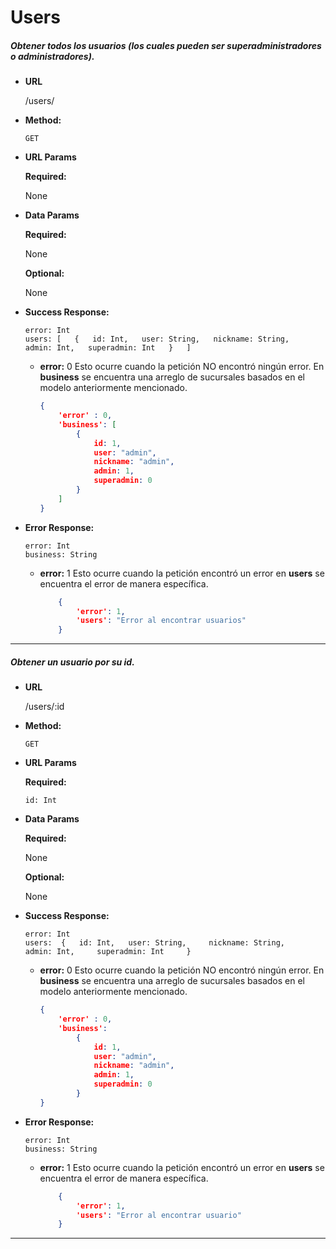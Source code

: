 # **Users**

##### Obtener todos los usuarios (los cuales pueden ser superadministradores o administradores).

* **URL**

  /users/

* **Method:**

  `GET`
  
*  **URL Params**

   **Required:**

    None
 
* **Data Params**
    
    **Required:**

    None

    **Optional:**
    
    None
        
* **Success Response:**

    `error: Int`  
    `users: [  
    	{  
			id: Int,  
			user: String,  
			nickname: String,  
			admin: Int,  
			superadmin: Int  
    	}  
    ]`  
    
    * **error:** 0
    Esto ocurre cuando la petición NO encontró ningún error. En **business** se encuentra una arreglo de sucursales basados en el modelo anteriormente mencionado.
    
        ```json
        {
            'error' : 0,
            'business': [ 
            	{           	
					id: 1,  
					user: "admin",  
					nickname: "admin",  
					admin: 1,  
					superadmin: 0 
				}
            ]
      }
        
* **Error Response:** 
    
    `error: Int`  
    `business: String`

  * **error:** 1
    Esto ocurre cuando la petición encontró un error en  **users** se encuentra el error de manera específica.

    ```json
        {
            'error': 1,
            'users': "Error al encontrar usuarios"
        }
      ```

***

##### Obtener un usuario por su id.

* **URL**

  /users/:id

* **Method:**

  `GET`
  
*  **URL Params**

   **Required:**

    `id: Int`  
 
* **Data Params**
    
    **Required:**

    None

    **Optional:**
    
    None
        
* **Success Response:**

    `error: Int`  
    `users: 
    	{  
			id: Int,  
			user: String,    
			nickname: String,    
			admin: Int,    
			superadmin: Int    
    	}`  
    
    * **error:** 0
    Esto ocurre cuando la petición NO encontró ningún error. En **business** se encuentra una arreglo de sucursales basados en el modelo anteriormente mencionado.
    
        ```json
        {
            'error' : 0,
            'business': 
            	{           	
					id: 1,  
					user: "admin",  
					nickname: "admin",  
					admin: 1,  
					superadmin: 0 
				}
      }
        
* **Error Response:** 
    
    `error: Int`  
    `business: String`

  * **error:** 1
    Esto ocurre cuando la petición encontró un error en  **users** se encuentra el error de manera específica.

    ```json
        {
            'error': 1,
            'users': "Error al encontrar usuario"
        }
      ```

***